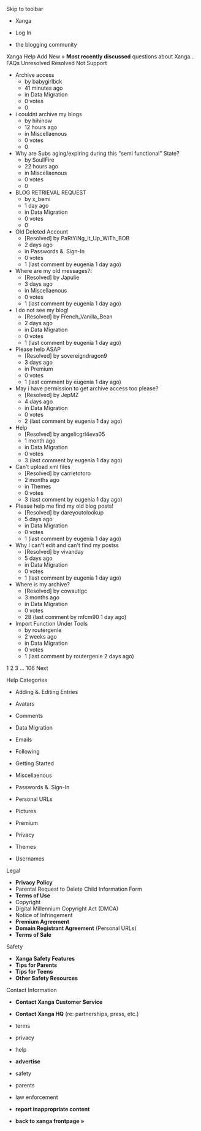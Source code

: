 Skip to toolbar

*   Xanga

*   Log In

*   the blogging community

Xanga Help Add New » **Most recently discussed** questions about Xanga… FAQs Unresolved Resolved Not Support

*   Archive access
    *   by babygirlbck
    *   41 minutes ago
    *   in Data Migration
    *   0 votes
    *   0
*   i couldnt archive my blogs
    *   by hihinow
    *   12 hours ago
    *   in Miscellaenous
    *   0 votes
    *   0
*   Why are Subs aging/expiring during this "semi functional" State?
    *   by SoullFire
    *   22 hours ago
    *   in Miscellaenous
    *   0 votes
    *   0
*   BLOG RETRIEVAL REQUEST
    *   by x\_bemi
    *   1 day ago
    *   in Data Migration
    *   0 votes
    *   0
*   Old Deleted Account
    *   \[Resolved\] by PaRtYiNg\_It\_Up\_WiTh\_BOB
    *   2 days ago
    *   in Passwords &. Sign-In
    *   0 votes
    *   1 (last comment by eugenia 1 day ago)
*   Where are my old messages?!
    *   \[Resolved\] by Japulie
    *   3 days ago
    *   in Miscellaenous
    *   0 votes
    *   1 (last comment by eugenia 1 day ago)
*   I do not see my blog!
    *   \[Resolved\] by French\_Vanilla\_Bean
    *   2 days ago
    *   in Data Migration
    *   0 votes
    *   1 (last comment by eugenia 1 day ago)
*   Please help ASAP
    *   \[Resolved\] by sovereigndragon9
    *   3 days ago
    *   in Premium
    *   0 votes
    *   1 (last comment by eugenia 1 day ago)
*   May i have permission to get archive access too please?
    *   \[Resolved\] by JepMZ
    *   4 days ago
    *   in Data Migration
    *   0 votes
    *   2 (last comment by eugenia 1 day ago)
*   Help
    *   \[Resolved\] by angelicgrl4eva05
    *   1 month ago
    *   in Data Migration
    *   0 votes
    *   3 (last comment by eugenia 1 day ago)
*   Can't upload xml files
    *   \[Resolved\] by carrietotoro
    *   2 months ago
    *   in Themes
    *   0 votes
    *   3 (last comment by eugenia 1 day ago)
*   Please help me find my old blog posts!
    *   \[Resolved\] by dareyoutolookup
    *   5 days ago
    *   in Data Migration
    *   0 votes
    *   1 (last comment by eugenia 1 day ago)
*   Why I can't edit and can't find my postss
    *   \[Resolved\] by vivanday
    *   5 days ago
    *   in Data Migration
    *   0 votes
    *   1 (last comment by eugenia 1 day ago)
*   Where is my archive?
    *   \[Resolved\] by cowautlgc
    *   3 months ago
    *   in Data Migration
    *   0 votes
    *   28 (last comment by mfcm90 1 day ago)
*   Import Function Under Tools
    *   by routergenie
    *   2 weeks ago
    *   in Data Migration
    *   0 votes
    *   1 (last comment by routergenie 2 days ago)

1 2 3 ... 106 Next

Help Categories

*   Adding &. Editing Entries
*   Avatars
*   Comments
*   Data Migration
*   Emails
*   Following
*   Getting Started
*   Miscellaenous

*   Passwords &. Sign-In
*   Personal URLs
*   Pictures
*   Premium
*   Privacy
*   Themes
*   Usernames

Legal

*   **Privacy Policy**
*   Parental Request to Delete Child Information Form
*   **Terms of Use**
*   Copyright
*   Digital Millennium Copyright Act (DMCA)
*   Notice of Infringement
*   **Premium Agreement**
*   **Domain Registrant Agreement** (Personal URLs)
*   **Terms of Sale**

Safety

*   **Xanga Safety Features**
*   **Tips for Parents**
*   **Tips for Teens**
*   **Other Safety Resources**

Contact Information

*   **Contact Xanga Customer Service**
*   **Contact Xanga HQ** (re: partnerships, press, etc.)

*   terms
*   privacy
*   help
*   **advertise**

*   safety
*   parents
*   law enforcement
*   **report inappropriate content**

*   **back to xanga frontpage »**